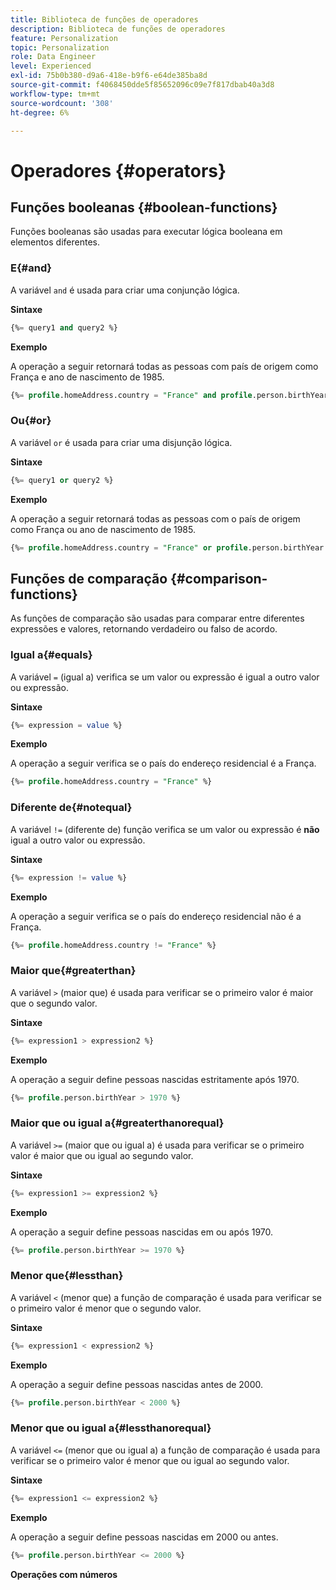 ```yaml
---
title: Biblioteca de funções de operadores
description: Biblioteca de funções de operadores
feature: Personalization
topic: Personalization
role: Data Engineer
level: Experienced
exl-id: 75b0b380-d9a6-418e-b9f6-e64de385ba8d
source-git-commit: f4068450dde5f85652096c09e7f817dbab40a3d8
workflow-type: tm+mt
source-wordcount: '308'
ht-degree: 6%

---
```


# Operadores {#operators}

## Funções booleanas {#boolean-functions}

Funções booleanas são usadas para executar lógica booleana em elementos diferentes.

### E{#and}

A variável `and` é usada para criar uma conjunção lógica.

**Sintaxe**

```sql
{%= query1 and query2 %}
```

**Exemplo**

A operação a seguir retornará todas as pessoas com país de origem como França e ano de nascimento de 1985.

```sql
{%= profile.homeAddress.country = "France" and profile.person.birthYear = 1985 %}
```

### Ou{#or}

A variável `or` é usada para criar uma disjunção lógica.

**Sintaxe**

```sql
{%= query1 or query2 %}
```

**Exemplo**

A operação a seguir retornará todas as pessoas com o país de origem como França ou ano de nascimento de 1985.

```sql
{%= profile.homeAddress.country = "France" or profile.person.birthYear = 1985 %}
```

<!--
## Not{#not}

The `not` (or `!`) function is used to create a logical negation.

**Syntax**

```sql
not ({QUERY})
!({QUERY})
```

**Example**

The following operation will return all people who do not have their home country as Canada.

```sql
not (homeAddress.countryISO = "CA")
```
-->

## Funções de comparação {#comparison-functions}

As funções de comparação são usadas para comparar entre diferentes expressões e valores, retornando verdadeiro ou falso de acordo.

### Igual a{#equals}

A variável `=` (igual a) verifica se um valor ou expressão é igual a outro valor ou expressão.

**Sintaxe**

```sql
{%= expression = value %}
```

**Exemplo**

A operação a seguir verifica se o país do endereço residencial é a França.

```sql
{%= profile.homeAddress.country = "France" %}
```

### Diferente de{#notequal}

A variável `!=` (diferente de) função verifica se um valor ou expressão é **não** igual a outro valor ou expressão.

**Sintaxe**

```sql
{%= expression != value %}
```

**Exemplo**

A operação a seguir verifica se o país do endereço residencial não é a França.

```sql
{%= profile.homeAddress.country != "France" %}
```

### Maior que{#greaterthan}

A variável `>` (maior que) é usada para verificar se o primeiro valor é maior que o segundo valor.

**Sintaxe**

```sql
{%= expression1 > expression2 %}
```

**Exemplo**

A operação a seguir define pessoas nascidas estritamente após 1970.

```sql
{%= profile.person.birthYear > 1970 %}
```

### Maior que ou igual a{#greaterthanorequal}

A variável `>=` (maior que ou igual a) é usada para verificar se o primeiro valor é maior que ou igual ao segundo valor.

**Sintaxe**

```sql
{%= expression1 >= expression2 %}
```

**Exemplo**

A operação a seguir define pessoas nascidas em ou após 1970.

```sql
{%= profile.person.birthYear >= 1970 %}
```

### Menor que{#lessthan}

A variável `<` (menor que) a função de comparação é usada para verificar se o primeiro valor é menor que o segundo valor.

**Sintaxe**

```sql
{%= expression1 < expression2 %}
```

**Exemplo**

A operação a seguir define pessoas nascidas antes de 2000.

```sql
{%= profile.person.birthYear < 2000 %}
```

### Menor que ou igual a{#lessthanorequal}

A variável `<=` (menor que ou igual a) a função de comparação é usada para verificar se o primeiro valor é menor que ou igual ao segundo valor.

**Sintaxe**

```sql
{%= expression1 <= expression2 %}
```

**Exemplo**

A operação a seguir define pessoas nascidas em 2000 ou antes.

```sql
{%= profile.person.birthYear <= 2000 %}
```

**Operações com números**
